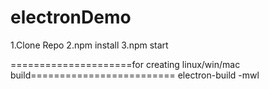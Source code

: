 # electronDemo

1.Clone Repo
2.npm install
3.npm start

=====================for creating linux/win/mac build=========================
electron-build -mwl
